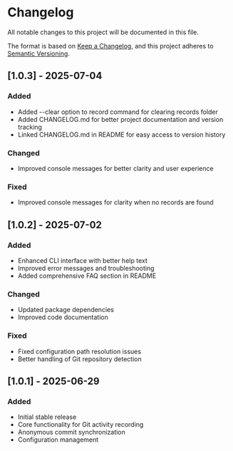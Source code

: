 # Changelog

All notable changes to this project will be documented in this file.

The format is based on [Keep a Changelog](https://keepachangelog.com/en/1.0.0/),
and this project adheres to [Semantic Versioning](https://semver.org/spec/v2.0.0.html).

## [1.0.3] - 2025-07-04

### Added
- Added --clear option to record command for clearing records folder
- Added CHANGELOG.md for better project documentation and version tracking
- Linked CHANGELOG.md in README for easy access to version history

### Changed
- Improved console messages for better clarity and user experience

### Fixed
- Improved console messages for clarity when no records are found

## [1.0.2] - 2025-07-02

### Added
- Enhanced CLI interface with better help text
- Improved error messages and troubleshooting
- Added comprehensive FAQ section in README

### Changed
- Updated package dependencies
- Improved code documentation

### Fixed
- Fixed configuration path resolution issues
- Better handling of Git repository detection

## [1.0.1] - 2025-06-29

### Added
- Initial stable release
- Core functionality for Git activity recording
- Anonymous commit synchronization
- Configuration management
